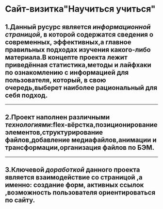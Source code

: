 # **Сайт-визитка"Научиться учиться"**
## 1.Данный русурс является *информационной страницой*, в которой содержатся сведения о современных, эффективных,а главное правильных подходах изучения какого-либо материала.В концепте проекта лежит приведённая статистика,методы и лайфхаки по ознакомлению с информацией для пользователя, который, в свою очередь,выберет наиболее рациональный для себя подход.
------
## 2.Проект наполнен различными *технологиями*:flex-вёрстка,позиционирование элементов,структурирование файлов,добавление медиафайлов,анимации и трансформации,организация файлов по БЭМ.
------
## 3.Ключевой *доработкой* данного проекта является взаимодействие со страницой ,а именно: создание форм, активных ссылок ,возможность пользователя ориентироваться по сайту.


